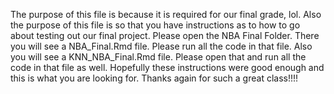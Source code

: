 The purpose of this file is because it is required for our final grade, lol.
Also the purpose of this file is so that you have instructions as to how to 
go about testing out our final project. Please open the NBA Final Folder.
There you will see a NBA_Final.Rmd file. Please run all the code in that file.
Also you will see a KNN_NBA_Final.Rmd file. 
Please open that and run all the code in that file as well.
Hopefully these instructions were good enough and this is what you are looking for.
Thanks again for such a great class!!!!


